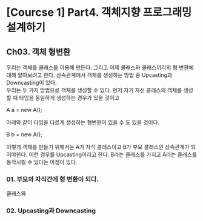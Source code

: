 # [Courcse 1] Part4. 객체지향 프로그래밍 설계하기
## Ch03. 객체 형변환
우리는 객체를 클래스를 이용해 만든다.
그리고 이제 클래스와 클래스끼리의 형 변환에 대해 알아보려고 한다.
상속관계에서 객체를 생성하는 방법 중 Upcasting과 Downcasting이 있다.
<br>
우리는 두 가지 방법으로 객체를 생성할 수 있다.
먼저 자기 자신 클래스의 객체를 생성할 때 타입을 동일하게 생성하는 경우가 있을 것이고 

A a = new A();

아래와 같이 타입을 다르게 생성하는 형변환이 있을 수 도 있을 것이다.

B b = new A();

이렇게 객체를 만들기 위해서는 A가 자식 클래스이고 B가 부모 클래스인 상속관계가 되어야한다.
이런 경우를 Upcasting이라고 한다.
B라는 클래스를 가지고 A라는 클래스를 동작시킬 수 있다는 이점이 있다.

### 01. 부모와 자식간에 형 변환이 되다.
클래스와 
### 02. Upcasting과 Downcasting